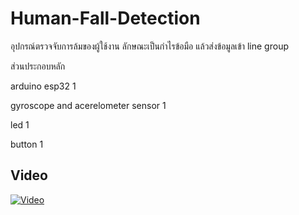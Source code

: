 # Human-Fall-Detection

อุปกรณ์ตรวจจับการล้มของผู้ใช้งาน ลักษณะเป็นกำไรข้อมือ แล้วส่งข้อมูลเข้า line group

ส่วนประกอบหลัก

arduino esp32 1

gyroscope and acerelometer sensor 1

led 1

button 1

## Video
[![Video](http://img.youtube.com/vi/hLk3kNMiKKE/0.jpg)](http://www.youtube.com/watch?v=hLk3kNMiKKE "")
